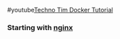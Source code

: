 
#youtube[Techno Tim Docker Tutorial](https://www.youtube.com/watch?v=SnSH8Ht3MIc)


### Starting with [nginx](https://hub.docker.com/_/nginx)



